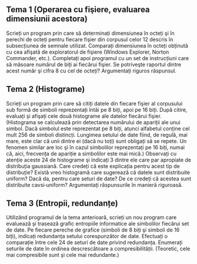 
Tema 1 (Operarea cu fişiere, evaluarea dimensiunii acestora)
------------------------------------------------------------

Scrieți un program prin care să determinați dimensiunea în octeți şi în perechi de octeți pentru fiecare
fişier din corpusul celor 12 descris în subsecțiunea de semnale utilizat. Comparați dimensiunea în octeți
obținută cu cea afişată de exploratorul de fişiere (Windows Explorer, Norton Commander, etc.). Completați
apoi programul cu un set de instrucțiuni care să măsoare numărul de biți ai fiecărui fişier. Se potriveşte
raportul dintre acest număr şi cifra 8 cu cel de octeți? Argumentați riguros răspunsul.

Tema 2 (Histograme)
-------------------


Scrieți un program prin care să citiți datele din fiecare fişier al corpusului sub formă de simboli reprezentați
întâi pe 8 biți, apoi pe 16 biți. După citire, evaluați şi afişați cele două histograme ale datelor fiecărui fişier.
(Histograma se calculează prin detectarea numărului de apariții ale unui simbol. Dacă simbolul este
reprezentat pe 8 biți, atunci alfabetul conține cel mult 256 de simboli distincți. Lungimea setului de date
fiind, de regulă, mai mare, este clar că unii dintre ei (dacă nu toți) sunt obligați să se repete. Un fenomen
similar are loc şi în cazul simbolilor reprezentați pe 16 biți, numai că, aici, frecvența de apariție a simbolilor
este mai mică.) Observați cu atenție aceste 24 de histograme şi indicați 3 dintre ele care par apropiate de
distribuția gaussiană. Care credeți că este explicația pentru acest tip de distribuție? Există vreo histogramă
care sugerează că datele sunt distribuite uniform? Dacă da, pentru care seturi de date? De ce credeți că
acestea sunt distribuite cavsi‐uniform? Argumentați răspunsurile în manieră riguroasă.

Tema 3 (Entropii, redundanțe)
-----------------------------

Utilizând programul de la tema anterioară, scrieți un nou program care evaluează şi trasează grafic
entropiile informatice ale simbolilor fiecărui set de date. Pe fiecare pereche de grafice (simboli de 8 biți şi
simboli de 16 biți), indicați redundanța setului corespunzător de date. Efectuați o comparație între cele 24
de seturi de date privind redundanța. Enumerați seturile de date în ordinea descrescătoare a
compresibilității. (Teoretic, cele mai compresibile sunt şi cele mai redundante.)

